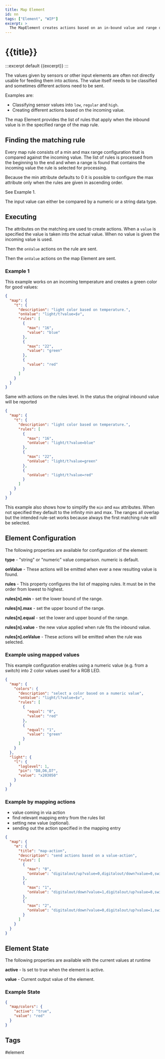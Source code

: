 ```yaml
---
title: Map Element
id: nn
tags: ["Element", "WIP"]
excerpt: >
  The MapElement creates actions based on an in-bound value and range definitions.
---
```


# {{title}}

:::excerpt default
{{excerpt}}
:::

The values given by sensors or other input elements are often not directly usable for feeding them into actions. The value itself needs to be classified and sometimes different actions need to be sent.

Examples are:
* Classifying sensor values into `low`, `regular` and `high`.
* Creating different actions based on the incoming value.

The map Element provides the list of rules that apply when the inbound value is in the specified range of the map rule.


## Finding the matching rule

Every map rule consists of a min and max range configuration that is compared against the incoming value. The list of rules is processed from the beginning to the end and when a range is found that contains the incoming value the rule is selected for processing.

Because the min attribute defaults to 0 it is possible to configure the max attribute only when the rules are given in ascending order.

See Example 1.

The input value can either be compared by a numeric or a string data type.


## Executing 

The attributes on the matching are used to create actions. When a `value` is specified the value is taken into the actual value. When no value is given the incoming value is used.

Then the `onValue` actions on the rule are sent.

Then the `onValue` actions on the map Element are sent.


### Example 1

This example works on an incoming temperature and creates a green color for good values:

``` json
{
  "map": {
    "t": {
      "description": "light color based on temperature.",
      "onValue": "light/t?value=$v",
      "rules": [
        {
          "max": "16",
          "value": "blue"
        },
        {
          "max": "22",
          "value": "green"
        },
        {
          "value": "red"
        }
      ]
    }
  }
}

```

Same with actions on the rules level. In the status the original inbound value will be reported

``` json
{
  "map": {
    "t": {
      "description": "light color based on temperature.",
      "rules": [
        {
          "max": "16",
          "onValue": "light/t?value=blue"
        },
        {
          "max": "22",
          "onValue": "light/t?value=green"
        },
        {
          "onValue": "light/t?value=red"
        }
      ]
    }
  }
}
```

This example also shows how to simplify the `min` and `max` attributes.
When not specified they default to the infinity min and max.
The ranges all overlap but the intended rule-set works because always the first matching rule will be selected. 


## Element Configuration

The following properties are available for configuration of the element:

<object data="/element.svg?map" type="image/svg+xml"></object>

**type** -  "string" or "numeric" value comparison. numeric is default.

**onValue** - These actions will be emitted when ever a new resulting value is found.

**rules** - This property configures the list of mapping rules. It must be in the order from lowest to highest.

**rules[n].min** - set the lower bound of the range.

**rules[n].max** - set the upper bound of the range.

**rules[n].equal** - set the lower and upper bound of the range.

**rules[n].value** - the new value applied when rule fits the inbound value.

**rules[n].onValue** - These actions will be emitted when the rule was selected.


### Example using mapped values

This example configuration enables using a numeric value (e.g. from a switch) into 2 color values used for a RGB LED.

``` json
{
  "map": {
    "colors": {
      "description": "select a color based on a numeric value",
      "onValue": "light/l?value=$v",
      "rules": [
        {
          "equal": "0",
          "value": "red"
        },
        {
          "equal": "1",
          "value": "green"
        }
      ]
    }
  },
  "light": {
    "l": {
      "loglevel": 1,
      "pin": "D8,D6,D7",
      "value": "x203050"
    }
  }
}
```


### Example by mapping actions

- value coming in via action
- find relevant mapping entry from the rules list
- setting new value (optional).
- sending out the action specified in the mapping entry


``` json
{
  "map": {
    "m": {
      "title": "map-action",
      "description": "send actions based on a value-action",
      "rules": [
        {
          "max": "0",
          "onValue": "digitalout/up?value=0,digitalout/down?value=0,switch/down?value=0,switch/up?value=0,timer/rst?stop"
        },
        {
          "max": "1",
          "onValue": "digitalout/down?value=1,digitalout/up?value=0,switch/down?value=1,switch/up?value=0,timer/rst?start"
        },
        {
          "max": "2",
          "onValue": "digitalout/down?value=0,digitalout/up?value=1,switch/down?value=0,switch/up?value=1,timer/rst?start"
        }
      ]
    }
  }
}
```


## Element State

The following properties are available with the current values at runtime

**active** - Is set to true when the element is active.

**value** - Current output value of the element.


### Example State

``` json
{
  "map/colors": {
    "active": "true",
    "value": "red"
  }
}
```


## Tags

#element